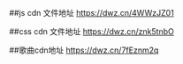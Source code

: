 ##js cdn 文件地址
https://dwz.cn/4WWzJZ01

##css cdn 文件地址
https://dwz.cn/znk5tnbO

##歌曲cdn地址
https://dwz.cn/7fEznm2q